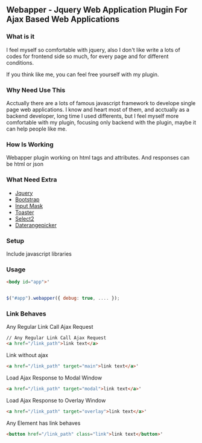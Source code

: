 ## Webapper - Jquery Web Application Plugin For Ajax Based Web Applications

### What is it

I feel myself so comfortable with jquery, also I don't like write a lots of codes for frontend side so much, for every page and for different conditions. 

If you think like me, you can feel free yourself with my plugin.

### Why Need Use This

Acctually there are a lots of famous javascript framework to develope single page web applications.
I know and heart most of them, and acctually as a backend developer, long time I used differents, but I feel myself more comfortable with my plugin, focusing only backend with the plugin, maybe it can help people like me.

### How Is Working

Webapper plugin working on html tags and attributes.
And responses can be html or json

### What Need Extra

* [Jquery](https://jquery.com/)
* [Bootstrap](http://getbootstrap.com/)
* [Input Mask](http://github.com/RobinHerbots/jquery.inputmask)
* [Toaster](https://github.com/CodeSeven/toastr)
* [Select2](https://select2.github.io/)
* [Daterangepicker](http://www.daterangepicker.com/)

### Setup

Include javascript libraries


### Usage

```html
<body id="app">'
```

```javascript

$("#app").webapper({ debug: true, .... });

```

### Link Behaves

Any Regular Link Call Ajax Request

```html
// Any Regular Link Call Ajax Request
<a href="/link_path">link text</a>
```

Link without ajax

```html
<a href="/link_path" target="main">link text</a>'
```

Load Ajax Response to Modal Window

```html
<a href="/link_path" target="modal">link text</a>'
```

Load Ajax Response to Overlay Window

```html
<a href="/link_path" target="overlay">link text</a>'
```

Any Element has link behaves

```html
<button href="/link_path" class="link">link text</button>'
```


